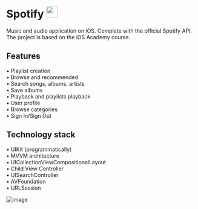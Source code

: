 # Spotify <img src="https://github.com/Harnashevich/Spotify/assets/84876109/51c3b8b7-11e2-4fed-aafe-74def9c0c206" width="30" height="30">

Music and audio application on iOS. Complete with the official Spotify API.<br />
The project is based on the iOS Academy course.

## Features

• Playlist сreation<br />
• Browse and recommended<br />
• Search songs, albums, artists<br />
• Save albums<br />
• Playback and playlists playback<br />
• User profile<br />
• Browse categories<br />
• Sign In/Sign Out<br />

## Technology stack

• UIKit (programmatically)<br />
• MVVM architecture<br />
• UICollectionViewCompositionalLayout<br />
• Child View Controller<br />
• UISearchController<br />
• AVFoundation<br />
• URLSession<br />

![image](https://github.com/Harnashevich/Spotify/assets/84876109/fd49b9ea-7a3d-434d-8d4c-1556d6fafdb7)
